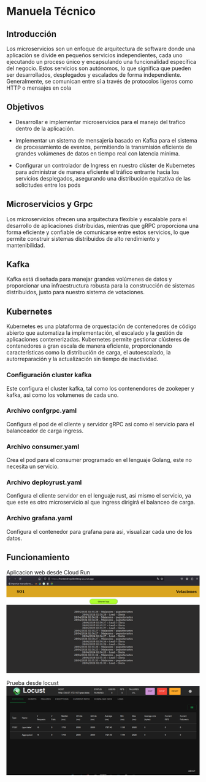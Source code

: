 Manuela Técnico
==================

## Introducción 
Los microservicios son un enfoque de arquitectura de software donde una aplicación se divide en pequeños servicios independientes, cada uno ejecutando un proceso único y encapsulando una funcionalidad específica del negocio. Estos servicios son autónomos, lo que significa que pueden ser desarrollados, desplegados y escalados de forma independiente. Generalmente, se comunican entre sí a través de protocolos ligeros como HTTP o mensajes en cola

## Objetivos
- Desarrollar e implementar microservicios para el manejo del trafico dentro de la aplicación.

- Implementar un sistema de mensajería basado en Kafka para el sistema de procesamiento de eventos, permitiendo la transmisión eficiente de grandes volúmenes de datos en tiempo real con latencia mínima.

- Configurar un controlador de Ingress en nuestro clúster de Kubernetes para administrar de manera eficiente el tráfico entrante hacia los servicios desplegados, asegurando una distribución equitativa de las solicitudes entre los pods 


## Microservicios y Grpc
Los microservicios ofrecen una arquitectura flexible y escalable para el desarrollo de aplicaciones distribuidas, mientras que gRPC proporciona una forma eficiente y confiable de comunicarse entre estos servicios, lo que permite construir sistemas distribuidos de alto rendimiento y mantenibilidad.

## Kafka
Kafka está diseñada para manejar grandes volúmenes de datos y proporcionar una infraestructura robusta para la construcción de sistemas distribuidos, justo para nuestro sistema de votaciones.

## Kubernetes
Kubernetes es una plataforma de orquestación de contenedores de código abierto que automatiza la implementación, el escalado y la gestión de aplicaciones contenerizadas. Kubernetes permite gestionar clústeres de contenedores a gran escala de manera eficiente, proporcionando características como la distribución de carga, el autoescalado, la autorreparación y la actualización sin tiempo de inactividad.


### Configuración cluster kafka
Este configura el cluster kafka, tal como los contenendores de zookeper y kafka, asi como los volumenes de cada uno.

### Archivo confgrpc.yaml
Configura el pod de el cliente y servidor gRPC asi como el servicio para el balanceador de carga ingress.

### Archivo consumer.yaml
Crea el pod para el consumer programado en el lenguaje Golang, este no necesita un servicio.

### Archivo deployrust.yaml
Configura el cliente servidor en el lenguaje rust, asi mismo el servicio, ya que este es otro microservicio al que ingress dirigirá el balanceo de carga.

### Archivo grafana.yaml
Configura el contenedor para grafana para asi, visualizar cada uno de los datos.

## Funcionamiento
Aplicacion web desde Cloud Run
![""](./img/img1.png)

Prueba desde locust
![""](./img/img2.png)
